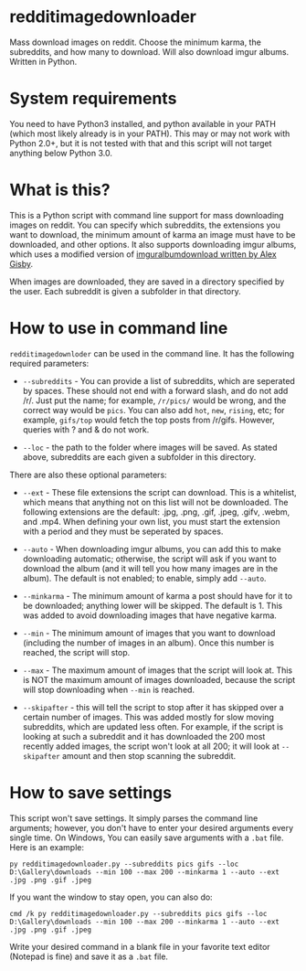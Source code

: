# redditimagedownloader
Mass download images on reddit. Choose the minimum karma, the subreddits, and how many to download. Will also download imgur albums. Written in Python.

# System requirements

You need to have Python3 installed, and python available in your PATH (which most likely already is in your PATH). This may or may not work with Python 2.0+, but it is not tested with that and this script will not target anything below Python 3.0.

# What is this?

This is a Python script with command line support for mass downloading images on reddit. You can specify which subreddits, the extensions you want to download, the minimum amount of karma an image must have to be downloaded, and other options. It also supports downloading imgur albums, which uses a modified version of [imguralbumdownload written by Alex Gisby](https://github.com/alexgisby/imgur-album-downloader).

When images are downloaded, they are saved in a directory specified by the user. Each subreddit is given a subfolder in that directory.

# How to use in command line

```redditimagedownloder``` can be used in the command line. It has the following required parameters:

* ```--subreddits``` - You can provide a list of subreddits, which are seperated by spaces. These should not end with a forward slash, and do not add /r/. Just put the name; for example, ```/r/pics/``` would be wrong, and the correct way would be ```pics```. You can also add ```hot```, ```new```, ```rising```, etc; for example, ```gifs/top``` would fetch the top posts from /r/gifs. However, queries with ? and & do not work.

* ```--loc``` - the path to the folder where images will be saved. As stated above, subreddits are each given a subfolder in this directory.

There are also these optional parameters:

* ```--ext``` - These file extensions the script can download. This is a whitelist, which means that anything not on this list will not be downloaded. The following extensions are the default: .jpg, .png, .gif, .jpeg, .gifv, .webm, and .mp4. When defining your own list, you must start the extension with a period and they must be seperated by spaces.

* ```--auto``` - When downloading imgur albums, you can add this to make downloading automatic; otherwise, the script will ask if you want to download the album (and it will tell you how many images are in the album). The default is not enabled; to enable, simply add ```--auto```.

* ```--minkarma``` - The minimum amount of karma a post should have for it to be downloaded; anything lower will be skipped. The default is 1. This was added to avoid downloading images that have negative karma.

* ```--min``` - The minimum amount of images that you want to download (including the number of images in an album). Once this number is reached, the script will stop.

* ```--max``` - The maximum amount of images that the script will look at. This is NOT the maximum amount of images downloaded, because the script will stop downloading when ```--min``` is reached.

* ```--skipafter``` - this will tell the script to stop after it has skipped over a certain number of images. This was added mostly for slow moving subreddits, which are updated less often. For example, if the script is looking at such a subreddit and it has downloaded the 200 most recently added images, the script won't look at all 200; it will look at ```--skipafter``` amount and then stop scanning the subreddit.

# How to save settings

This script won't save settings. It simply parses the command line arguments; however, you don't have to enter your desired arguments every single time. On Windows, You can easily save arguments with a ```.bat``` file. Here is an example:

```py redditimagedownloader.py --subreddits pics gifs --loc D:\Gallery\downloads --min 100 --max 200 --minkarma 1 --auto --ext .jpg .png .gif .jpeg```

If you want the window to stay open, you can also do:

```cmd /k py redditimagedownloader.py --subreddits pics gifs --loc D:\Gallery\downloads --min 100 --max 200 --minkarma 1 --auto --ext .jpg .png .gif .jpeg```

Write your desired command in a blank file in your favorite text editor (Notepad is fine) and save it as a ```.bat``` file.
